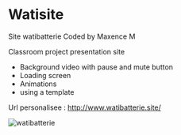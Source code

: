 # Watisite
Site watibatterie
Coded by Maxence M

Classroom project presentation site
- Background video with pause and mute button
- Loading screen
- Animations
- using a template

Url personalisee : http://www.watibatterie.site/

![watibatterie](https://user-images.githubusercontent.com/82032288/160294690-d25ef0cc-297b-494f-8f0b-8619eb7e2657.png)
